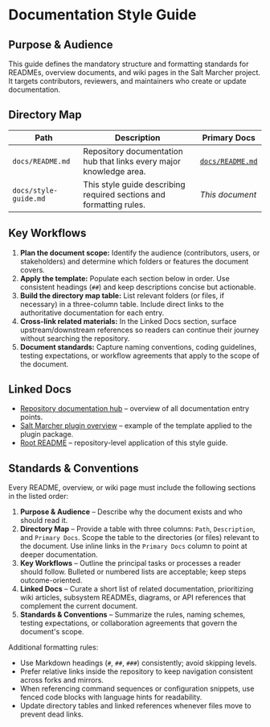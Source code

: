 # Documentation Style Guide

## Purpose & Audience
This guide defines the mandatory structure and formatting standards for READMEs, overview documents, and wiki pages in the Salt Marcher project. It targets contributors, reviewers, and maintainers who create or update documentation.

## Directory Map
| Path | Description | Primary Docs |
| --- | --- | --- |
| `docs/README.md` | Repository documentation hub that links every major knowledge area. | [`docs/README.md`](README.md) |
| `docs/style-guide.md` | This style guide describing required sections and formatting rules. | _This document_ |

## Key Workflows
1. **Plan the document scope:** Identify the audience (contributors, users, or stakeholders) and determine which folders or features the document covers.
2. **Apply the template:** Populate each section below in order. Use consistent headings (`##`) and keep descriptions concise but actionable.
3. **Build the directory map table:** List relevant folders (or files, if necessary) in a three-column table. Include direct links to the authoritative documentation for each entry.
4. **Cross-link related materials:** In the Linked Docs section, surface upstream/downstream references so readers can continue their journey without searching the repository.
5. **Document standards:** Capture naming conventions, coding guidelines, testing expectations, or workflow agreements that apply to the scope of the document.

## Linked Docs
- [Repository documentation hub](README.md) – overview of all documentation entry points.
- [Salt Marcher plugin overview](../salt-marcher/overview.md) – example of the template applied to the plugin package.
- [Root README](../README.md) – repository-level application of this style guide.

## Standards & Conventions
Every README, overview, or wiki page must include the following sections in the listed order:

1. **Purpose & Audience** – Describe why the document exists and who should read it.
2. **Directory Map** – Provide a table with three columns: `Path`, `Description`, and `Primary Docs`. Scope the table to the directories (or files) relevant to the document. Use inline links in the `Primary Docs` column to point at deeper documentation.
3. **Key Workflows** – Outline the principal tasks or processes a reader should follow. Bulleted or numbered lists are acceptable; keep steps outcome-oriented.
4. **Linked Docs** – Curate a short list of related documentation, prioritizing wiki articles, subsystem READMEs, diagrams, or API references that complement the current document.
5. **Standards & Conventions** – Summarize the rules, naming schemes, testing expectations, or collaboration agreements that govern the document's scope.

Additional formatting rules:
- Use Markdown headings (`#`, `##`, `###`) consistently; avoid skipping levels.
- Prefer relative links inside the repository to keep navigation consistent across forks and mirrors.
- When referencing command sequences or configuration snippets, use fenced code blocks with language hints for readability.
- Update directory tables and linked references whenever files move to prevent dead links.
